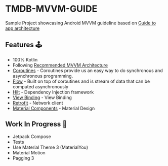 # TMDB-MVVM-GUIDE
Sample Project showcasing Android MVVM guideline based on [Guide to app architecture](https://developer.android.com/jetpack/guide)

## Features 🕹
- 100% Kotlin
- Following [Recommended MVVM Architecture](https://developer.android.com/jetpack/guide)
- [Coroutines](https://developer.android.com/kotlin/coroutines) - Coroutines provide us an easy way to do synchronous and asynchronous programming.
- [Flow](https://developer.android.com/kotlin/flow) - Built on top of coroutines and is stream of data that can be computed asynchronously
- [Hilt](https://dagger.dev/hilt/) - Dependency Injection framework
- [View Binding](https://developer.android.com/topic/libraries/view-binding) - View Binding
- [Retrofit](https://github.com/square/retrofit) - Network client
- [Material Components](https://github.com/material-components/material-components-android) - Material Design


## Work In Progress 🚧
- Jetpack Compose
- Tests
- Use Material Theme 3 (MaterialYou)
- Material Motion 
- Pagging 3
